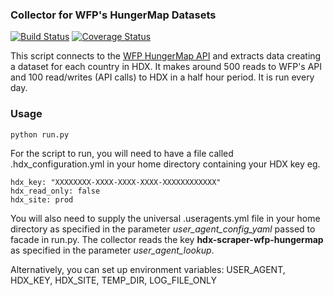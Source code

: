 ### Collector for WFP's HungerMap Datasets
[![Build Status](https://github.com/OCHA-DAP/hdx-scraper-wfp-hungermap/actions/workflows/run-python-tests.yml/badge.svg)](https://github.com/OCHA-DAP/hdx-scraper-wfp-hungermap/actions/workflows/run-python-tests.yml) [![Coverage Status](https://coveralls.io/repos/github/OCHA-DAP/hdx-scraper-wfp-hungermap/badge.svg?branch=main&ts=1)](https://coveralls.io/github/OCHA-DAP/hdx-scraper-wfp-hungermap?branch=main)

This script connects to the [WFP HungerMap API](https://hungermap.wfp.org/) and extracts data creating a dataset for each country in HDX. It makes around 500 reads to WFP's API and 100 read/writes (API calls) to HDX in a half hour period. It is run every day.


### Usage

    python run.py

For the script to run, you will need to have a file called .hdx_configuration.yml in your home directory containing your HDX key eg.

    hdx_key: "XXXXXXXX-XXXX-XXXX-XXXX-XXXXXXXXXXXX"
    hdx_read_only: false
    hdx_site: prod

 You will also need to supply the universal .useragents.yml file in your home directory as specified in the parameter *user_agent_config_yaml* passed to facade in run.py. The collector reads the key **hdx-scraper-wfp-hungermap** as specified in the parameter *user_agent_lookup*.

 Alternatively, you can set up environment variables: USER_AGENT, HDX_KEY, HDX_SITE, TEMP_DIR, LOG_FILE_ONLY
